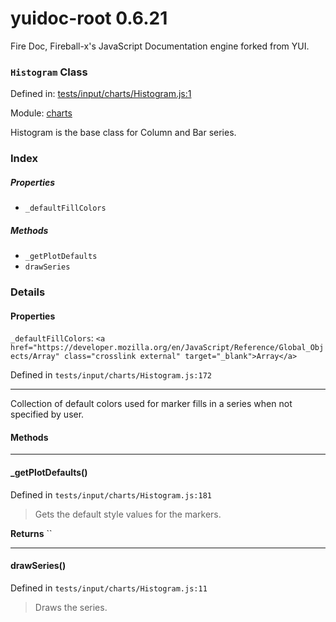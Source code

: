 
# yuidoc-root 0.6.21

Fire Doc, Fireball-x&#x27;s JavaScript Documentation engine forked from YUI.

### `Histogram` Class


Defined in: [tests/input/charts/Histogram.js:1](../files/tests/input/charts/Histogram.js.js)

Module: [charts](../modules/charts.md)




Histogram is the base class for Column and Bar series.

### Index

##### Properties

  - `_defaultFillColors`



##### Methods


  - `_getPlotDefaults`
  - `drawSeries`





### Details


#### Properties


`_defaultFillColors`: `<a href="https://developer.mozilla.org/en/JavaScript/Reference/Global_Objects/Array" class="crosslink external" target="_blank">Array</a>`

Defined in `tests/input/charts/Histogram.js:172`



---------------------

Collection of default colors used for marker fills in a series when not specified by user.







<!-- Method Block -->
#### Methods



--------------------------
#### _getPlotDefaults() 

Defined in `tests/input/charts/Histogram.js:181`



> Gets the default style values for the markers.


**Returns**
`` 


--------------------------
#### drawSeries() 

Defined in `tests/input/charts/Histogram.js:11`



> Draws the series.





